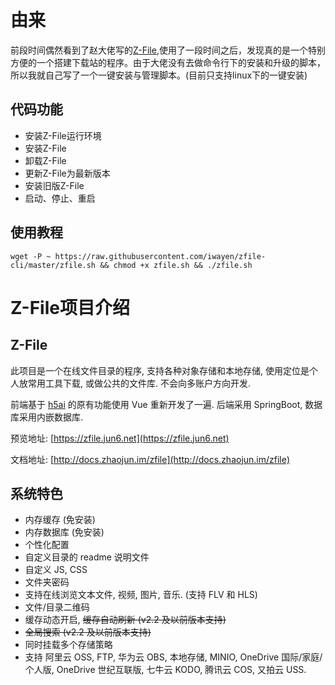 # 由来

前段时间偶然看到了赵大佬写的[Z-File](https://github.com/zhaojun1998/zfile),使用了一段时间之后，发现真的是一个特别方便的一个搭建下载站的程序。由于大佬没有去做命令行下的安装和升级的脚本，所以我就自己写了一个一键安装与管理脚本。(目前只支持linux下的一键安装)

## 代码功能

* 安装Z-File运行环境
* 安装Z-File
* 卸载Z-File
* 更新Z-File为最新版本
* 安装旧版Z-File
* 启动、停止、重启

## 使用教程

```
wget -P ~ https://raw.githubusercontent.com/iwayen/zfile-cli/master/zfile.sh && chmod +x zfile.sh && ./zfile.sh
```

# Z-File项目介绍

## Z-File

此项目是一个在线文件目录的程序, 支持各种对象存储和本地存储, 使用定位是个人放常用工具下载, 或做公共的文件库. 不会向多账户方向开发.

前端基于 [h5ai](https://larsjung.de/h5ai/) 的原有功能使用 Vue 重新开发了一遍. 后端采用 SpringBoot, 数据库采用内嵌数据库.

预览地址: [https://zfile.jun6.net](https://zfile.jun6.net)

文档地址: [http://docs.zhaojun.im/zfile](http://docs.zhaojun.im/zfile)

## 系统特色

* 内存缓存 (免安装)
* 内存数据库 (免安装)
* 个性化配置
* 自定义目录的 readme 说明文件
* 自定义 JS, CSS
* 文件夹密码
* 支持在线浏览文本文件, 视频, 图片, 音乐. (支持 FLV 和 HLS)
* 文件/目录二维码
* 缓存动态开启, ~~缓存自动刷新 (v2.2 及以前版本支持)~~
* ~~全局搜索 (v2.2 及以前版本支持)~~
* 同时挂载多个存储策略
* 支持 阿里云 OSS, FTP, 华为云 OBS, 本地存储, MINIO, OneDrive 国际/家庭/个人版, OneDrive 世纪互联版, 七牛云 KODO, 腾讯云 COS, 又拍云 USS.
